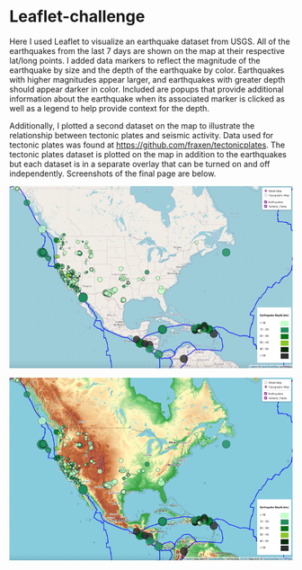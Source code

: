 # Leaflet-challenge

Here I used Leaflet to visualize an earthquake dataset from USGS. All of the earthquakes from the last 7 days are shown on the map at their respective lat/long points. I added data markers to reflect the magnitude of the earthquake by size and the depth of the earthquake by color. Earthquakes with higher magnitudes appear larger, and earthquakes with greater depth should appear darker in color. Included are popups that provide additional information about the earthquake when its associated marker is clicked as well as a legend to help provide context for the depth.

Additionally, I plotted a second dataset on the map to illustrate the relationship between tectonic plates and seismic activity. Data used for tectonic plates was found at https://github.com/fraxen/tectonicplates. The tectonic plates dataset is plotted on the map in addition to the earthquakes but each dataset is in a separate overlay that can be turned on and off independently. Screenshots of the final page are below.


![street](imgs/street.png)

![topo](imgs/topo.png)
